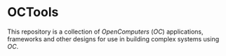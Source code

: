 # OCTools

This repository is a collection of *OpenComputers* (*OC*) applications, frameworks and other designs for use in building complex systems using *OC*.